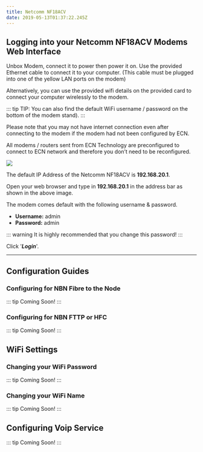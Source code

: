 ```yaml
---
title: Netcomm NF18ACV
date: 2019-05-13T01:37:22.245Z
---
```


## Logging into your Netcomm NF18ACV Modems Web Interface

Unbox Modem, connect it to power then power it on. 
Use the provided Ethernet cable to connect it to your computer. (This cable must be plugged into one of the yellow LAN ports on the modem) 

Alternatively, you can use the provided wifi details on the provided card to connect your computer wirelessly to the modem. 

::: tip
TIP: You can also find the default WiFi username / password on the bottom of the modem stand).
:::

Please note that you may not have internet connection even after connecting to the modem if the modem had not been configured by ECN. 

All modems / routers sent from ECN Technology are preconfigured to connect to ECN network and therefore you don’t need to be reconfigured.

<img style="width: auto; height: auto;" src="/images/nf18acv-webinterface-1.png">

The default IP Address of the Netcomm NF18ACV is **192.168.20.1**.

Open your web browser and type in **192.168.20.1** in the address bar as shown in the above image.

The modem comes default with the following username & password.

* **Username:** admin
* **Password:** admin

::: warning
It is highly recommended that you change this password!
:::

Click '**_Login_**'.

****

## Configuration Guides

### Configuring for NBN Fibre to the Node

::: tip
Coming Soon!
:::

### Configuring for NBN FTTP or HFC

::: tip
Coming Soon!
:::

## WiFi Settings

### Changing your WiFi Password

::: tip
Coming Soon!
:::

### Changing your WiFi Name

::: tip
Coming Soon!
:::

## Configuring Voip Service

::: tip
Coming Soon!
:::
